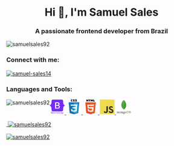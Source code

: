 <h1 align="center">Hi 👋, I'm Samuel Sales</h1>
<h3 align="center">A passionate frontend developer from Brazil</h3>

<p align="left"> <img src="https://komarev.com/ghpvc/?username=samuelsales92&label=Profile%20views&color=0e75b6&style=flat" alt="samuelsales92" /> </p>

<h3 align="left">Connect with me:</h3>
<p align="left">
<a href="https://linkedin.com/in/samuel-sales14" target="blank"><img align="center" src="https://raw.githubusercontent.com/rahuldkjain/github-profile-readme-generator/master/src/images/icons/Social/linked-in-alt.svg" alt="samuel-sales14" height="30" width="40" /></a>

<h3 align="left">Languages and Tools:</h3>
<p align="left"> <a href="https://getbootstrap.com" target="_blank" rel="noreferrer"> <img src="https://raw.githubusercontent.com/devicons/devicon/master/icons/bootstrap/bootstrap-plain-wordmark.svg" alt="bootstrap" width="40" height="40"/> </a> <a href="https://www.w3schools.com/css/" target="_blank" rel="noreferrer"> <img src="https://raw.githubusercontent.com/devicons/devicon/master/icons/css3/css3-original-wordmark.svg" alt="css3" width="40" height="40"/> </a> <a href="https://www.w3.org/html/" target="_blank" rel="noreferrer"> <img src="https://raw.githubusercontent.com/devicons/devicon/master/icons/html5/html5-original-wordmark.svg" alt="html5" width="40" height="40"/> </a> <a href="https://developer.mozilla.org/en-US/docs/Web/JavaScript" target="_blank" rel="noreferrer"> <img src="https://raw.githubusercontent.com/devicons/devicon/master/icons/javascript/javascript-original.svg" alt="javascript" width="40" height="40"/> </a> <a href="https://www.mongodb.com/" target="_blank" rel="noreferrer"> <img src="https://raw.githubusercontent.com/devicons/devicon/master/icons/mongodb/mongodb-original-wordmark.svg" alt="mongodb" width="40" height="40"/> </a> <a href="https://www.mysql.com/" target="_blank" 

<p><img align="left" src="https://github-readme-stats.vercel.app/api/top-langs?username=samuelsales92&show_icons=true&locale=en&layout=compact" alt="samuelsales92" /></p>

<p>&nbsp;<img align="center" src="https://github-readme-stats.vercel.app/api?username=samuelsales92&show_icons=true&locale=en" alt="samuelsales92" /></p>

<p><img align="center" src="https://github-readme-streak-stats.herokuapp.com/?user=samuelsales92&" alt="samuelsales92" /></p>
